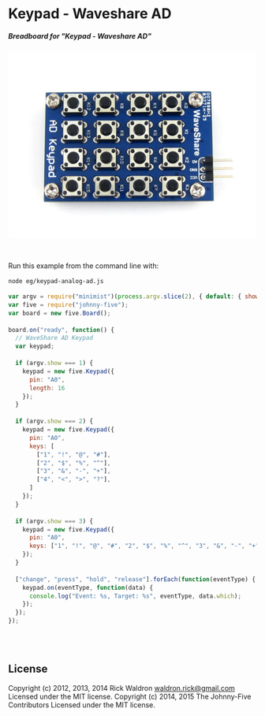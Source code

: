 <!--remove-start-->

# Keypad - Waveshare AD

<!--remove-end-->






##### Breadboard for "Keypad - Waveshare AD"



![docs/breadboard/keypad-analog-ad.png](breadboard/keypad-analog-ad.png)<br>

&nbsp;




Run this example from the command line with:
```bash
node eg/keypad-analog-ad.js
```


```javascript
var argv = require("minimist")(process.argv.slice(2), { default: { show: 1 } });
var five = require("johnny-five");
var board = new five.Board();

board.on("ready", function() {
  // WaveShare AD Keypad
  var keypad;

  if (argv.show === 1) {
    keypad = new five.Keypad({
      pin: "A0",
      length: 16
    });
  }

  if (argv.show === 2) {
    keypad = new five.Keypad({
      pin: "A0",
      keys: [
        ["1", "!", "@", "#"],
        ["2", "$", "%", "^"],
        ["3", "&", "-", "+"],
        ["4", "<", ">", "?"],
      ]
    });
  }

  if (argv.show === 3) {
    keypad = new five.Keypad({
      pin: "A0",
      keys: ["1", "!", "@", "#", "2", "$", "%", "^", "3", "&", "-", "+", "4", "<", ">", "?"]
    });
  }

  ["change", "press", "hold", "release"].forEach(function(eventType) {
    keypad.on(eventType, function(data) {
      console.log("Event: %s, Target: %s", eventType, data.which);
    });
  });
});



```








&nbsp;

<!--remove-start-->

## License
Copyright (c) 2012, 2013, 2014 Rick Waldron <waldron.rick@gmail.com>
Licensed under the MIT license.
Copyright (c) 2014, 2015 The Johnny-Five Contributors
Licensed under the MIT license.

<!--remove-end-->
